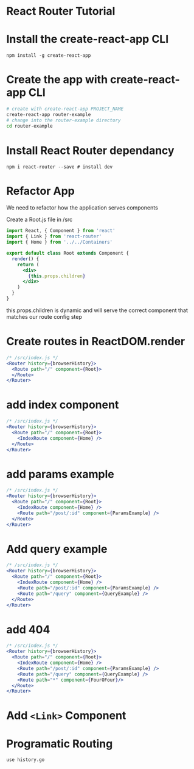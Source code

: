# React Router Tutorial

# Install the create-react-app CLI
```
npm install -g create-react-app
```

# Create the app with create-react-app CLI
```bash
# create with create-react-app PROJECT_NAME
create-react-app router-example
# change into the router-example directory
cd router-example

```

# Install React Router dependancy
```
npm i react-router --save # install dev
```

# Refactor App

We need to refactor how the application serves components

Create a Root.js file in /src

```jsx
import React, { Component } from 'react'
import { Link } from 'react-router'
import { Home } from '../../Containers'

export default class Root extends Component {
  render() {
    return (
      <div>
        {this.props.children}
      </div>
    )
  }
}
```

this.props.children is dynamic and will serve the correct component that matches our route config step

# Create routes in ReactDOM.render

```jsx
/* /src/index.js */
<Router history={browserHistory}>
  <Route path="/" component={Root}>
  </Route>
</Router>
```

# add index component
```jsx
/* /src/index.js */
<Router history={browserHistory}>
  <Route path="/" component={Root}>
    <IndexRoute component={Home} />
  </Route>
</Router>
```

# add params example
```jsx
/* /src/index.js */
<Router history={browserHistory}>
  <Route path="/" component={Root}>
    <IndexRoute component={Home} />
    <Route path="/post/:id" component={ParamsExample} />
  </Route>
</Router>
```

# Add query example
```jsx
/* /src/index.js */
<Router history={browserHistory}>
  <Route path="/" component={Root}>
    <IndexRoute component={Home} />
    <Route path="/post/:id" component={ParamsExample} />
    <Route path="/query" component={QueryExample} />
  </Route>
</Router>
```

# add 404
```jsx
/* /src/index.js */
<Router history={browserHistory}>
  <Route path="/" component={Root}>
    <IndexRoute component={Home} />
    <Route path="/post/:id" component={ParamsExample} />
    <Route path="/query" component={QueryExample} />
    <Route path="*" component={FourOFour}/>
  </Route>
</Router>
```

# Add `<Link>` Component

# Programatic Routing

```
use history.go
```
